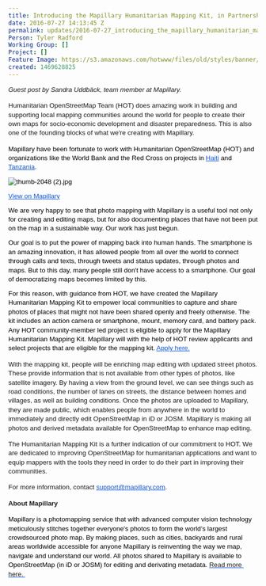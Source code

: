 ```yaml
---
title: Introducing the Mapillary Humanitarian Mapping Kit, in Partnership with HOT
date: 2016-07-27 14:13:45 Z
permalink: updates/2016-07-27_introducing_the_mapillary_humanitarian_mapping_kit_in_partnership_with_hot
Person: Tyler Radford
Working Group: []
Project: []
Feature Image: https://s3.amazonaws.com/hotwww/files/old/styles/banner/public/2016-07-27-mapping-kit.png
created: 1469628825
---
```


<p style="line-height: 1.38; margin-top: 0pt; margin-bottom: 3pt;" dir="ltr"><span style="font-family: Arial; font-size: 13.3333px; white-space: pre-wrap; line-height: 1.38; background-color: transparent;"><em>Guest post by Sandra Uddbäck, team member at Mapillary.</em> </span></p><p><span style="font-family: Arial; font-size: 13.3333px; white-space: pre-wrap; line-height: 1.38; background-color: transparent;">Humanitarian OpenStreetMap Team (HOT) does amazing work in building and supporting local mapping communities around the world for people to create their own maps for socio-economic development and disaster preparedness. This is also one of the founding blocks of what we're creating with Mapillary. </span></p><p style="line-height: 1.38; margin-top: 8pt; margin-bottom: 0pt;" dir="ltr"><span style="font-size: 13.333333333333332px; font-family: Arial; color: #000000; background-color: transparent; font-weight: 400; font-style: normal; font-variant: normal; text-decoration: none; vertical-align: baseline; white-space: pre-wrap;">Mapillary have been fortunate to work with Humanitarian OpenStreetMap (HOT) and organizations like the World Bank and the Red Cross on projects in </span><a style="text-decoration: none;" href="http://blog.mapillary.com/update/2015/09/23/missingmaps.html"><span style="font-size: 13.333333333333332px; font-family: Arial; color: #1155cc; background-color: transparent; font-weight: 400; font-style: normal; font-variant: normal; text-decoration: underline; vertical-align: baseline; white-space: pre-wrap;">Haiti</span></a><span style="font-size: 13.333333333333332px; font-family: Arial; color: #000000; background-color: transparent; font-weight: 400; font-style: normal; font-variant: normal; text-decoration: none; vertical-align: baseline; white-space: pre-wrap;"> and </span><a style="text-decoration: none;" href="http://blog.mapillary.com/update/2015/12/17/worldbank.html"><span style="font-size: 13.333333333333332px; font-family: Arial; color: #1155cc; background-color: transparent; font-weight: 400; font-style: normal; font-variant: normal; text-decoration: underline; vertical-align: baseline; white-space: pre-wrap;">Tanzania</span></a><span style="font-size: 13.333333333333332px; font-family: Arial; color: #000000; background-color: transparent; font-weight: 400; font-style: normal; font-variant: normal; text-decoration: none; vertical-align: baseline; white-space: pre-wrap;">. </span></p><p style="line-height: 1.38; margin-top: 8pt; margin-bottom: 0pt;" dir="ltr"><span style="font-size: 13.333333333333332px; font-family: Arial; color: #000000; background-color: transparent; font-weight: 400; font-style: normal; font-variant: normal; text-decoration: none; vertical-align: baseline; white-space: pre-wrap;"><img style="border: none; transform: rotate(0.00rad); -webkit-transform: rotate(0.00rad);" src="https://lh6.googleusercontent.com/8glYtiW6khBYnPm5Ga4lKT7vC7QY-HFgk8nnZ9DZhjzFilsogAZh2j-YZPXuoOpSGmGznCODvbfmkzJrP7wOgVke3TPsxk-x9APvJOc64-Xlzh6PLL7s34Zw7qzXAKVs4YEHDCxA" alt="thumb-2048 (2).jpg" style="width:474px;height:355px"></span></p><p style="line-height: 1.38; margin-top: 8pt; margin-bottom: 0pt;" dir="ltr"><a href="http://www.mapillary.com/map/im/VxRyouv1JP15HRYMkkcnOA/photo" target="_blank"><span style="font-size: 13.333333333333332px; font-family: Arial; color: #1155cc; background-color: transparent; font-weight: 400; font-style: normal; font-variant: normal; text-decoration: underline; vertical-align: baseline; white-space: pre-wrap;"><span style="font-size: 13.008px; line-height: 17.951px;">V</span>iew on Mapillary</span></a></p><p style="line-height: 1.38; margin-top: 8pt; margin-bottom: 0pt;" dir="ltr"><span style="font-size: 13.333333333333332px; font-family: Arial; color: #000000; background-color: transparent; font-weight: 400; font-style: normal; font-variant: normal; text-decoration: none; vertical-align: baseline; white-space: pre-wrap;">We are very happy to see that photo mapping with Mapillary is a useful tool not only for creating and editing maps, but for also documenting places that have not been put on the map in a sustainable way. Our work has just begun.</span></p><p style="line-height: 1.38; margin-top: 8pt; margin-bottom: 0pt;" dir="ltr"><span style="font-size: 13.333333333333332px; font-family: Arial; color: #000000; background-color: transparent; font-weight: 400; font-style: normal; font-variant: normal; text-decoration: none; vertical-align: baseline; white-space: pre-wrap;">Our goal is to put the power of mapping back into human hands. The smartphone is an amazing innovation, it has allowed people from all over the world to connect through calls and texts, through tweets and status updates, through photos and maps. But to this day, many people still don't have access to a smartphone. Our goal of democratizing maps becomes limited by this.</span></p><p style="line-height: 1.38; margin-top: 8pt; margin-bottom: 0pt;" dir="ltr"><span style="font-size: 13.333333333333332px; font-family: Arial; color: #000000; background-color: transparent; font-weight: 400; font-style: normal; font-variant: normal; text-decoration: none; vertical-align: baseline; white-space: pre-wrap;">For this reason, with guidance from HOT, we have created the Mapillary Humanitarian Mapping Kit to empower local communities to capture and share photos of places that might not have been shared openly and freely otherwise. The kit includes an action camera or smartphone, mount, memory card, and battery pack. Any HOT community-member led project is eligible to apply for the Mapillary Humanitarian Mapping Kit. Mapillary will with the help of HOT review applicants and select projects that are eligible for the mapping kit. </span><a style="text-decoration: none;" href="http://goo.gl/forms/SZB5byJpejjPbuNs1"><span style="font-size: 13.333333333333332px; font-family: Arial; color: #1155cc; background-color: transparent; font-weight: 400; font-style: normal; font-variant: normal; text-decoration: underline; vertical-align: baseline; white-space: pre-wrap;">Apply here.</span></a><span style="font-size: 13.333333333333332px; font-family: Arial; color: #000000; background-color: transparent; font-weight: 400; font-style: normal; font-variant: normal; text-decoration: none; vertical-align: baseline; white-space: pre-wrap;"> &nbsp;</span></p><p><span style="font-family: Arial; font-size: 13.3333px; white-space: pre-wrap; line-height: 1.38; background-color: transparent;">With the mapping kit, people will be enriching map editing with updated street photos. These provide information that is not available from other types of photos, like satellite imagery. By having a view from the ground level, we can see things such as road conditions, the number of lanes on streets, the distance between homes and villages, as well as building conditions. Once the photos are uploaded to Mapillary, they are made public, which enables people from anywhere in the world to immediately and directly edit OpenStreetMap in iD or JOSM. Mapillary is making all photos and derived metadata available for OpenStreetMap to enhance map editing.</span></p><p><span style="font-family: Arial; font-size: 13.3333px; white-space: pre-wrap; line-height: 1.38; background-color: transparent;">The Humanitarian Mapping Kit is a further indication of our commitment to HOT. We are dedicated to improving OpenStreetMap for humanitarian applications and want to equip mappers with the tools they need in order to do their part in improving their communities.</span></p><p><span style="font-size: 13.3333px; font-family: Arial; white-space: pre-wrap; background-color: transparent;">For more information, contact </span><a style="line-height: 1.38; font-size: 13.008px;" href="mailto:support@mapillary.com"><span style="font-size: 13.3333px; font-family: Arial; color: #1155cc; text-decoration: underline; white-space: pre-wrap; background-color: transparent;">support@mapillary.com</span></a><span style="font-size: 13.3333px; font-family: Arial; white-space: pre-wrap; background-color: transparent;">. </span></p><p><strong><span style="font-family: Arial; font-size: 13.3333px; white-space: pre-wrap; line-height: 1.38; background-color: transparent;">About Mapillary</span></strong></p><p style="line-height: 1.38; margin-top: 0pt; margin-bottom: 0pt;" dir="ltr"><span style="font-size: 13.333333333333332px; font-family: Arial; color: #000000; background-color: transparent; font-weight: 400; font-style: normal; font-variant: normal; text-decoration: none; vertical-align: baseline; white-space: pre-wrap;">Mapillary is a photomapping service that with advanced computer vision technology meticulously stitches together everyone's photos to form the world’s largest crowdsourced photo map. By making places, such as cities, backyards and rural areas worldwide accessible for anyone Mapillary is reinventing the way we map, navigate and understand our world. All photos shared to Mapillary is available to OpenStreetMap (in iD or JOSM) for editing and derivating metadata. </span><span style="text-decoration: underline; font-size: 13.3333px; font-family: Arial; color: #1155cc; font-weight: 400; font-style: normal; font-variant: normal; vertical-align: baseline; white-space: pre-wrap; background-color: transparent;"><a style="text-decoration: none;" href="http://www.mapillary.com/osm.html">Read more here. </a></span></p><p style="line-height: 1.38; margin-top: 0pt; margin-bottom: 0pt;" dir="ltr">&nbsp;</p>
